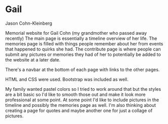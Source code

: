 # Gail
Jason Cohn-Kleinberg

Memorial website for Gail Cohn (my grandmother who passed away recently)
The main page is essentially a timeline overview of her life.
The memories page is filled with things people remember about her from events that happened to quirks she had.
The contribute page is where people can submit any pictures or memories they had of her to potentially be added to the website at a later date.

There's a navbar at the bottom of each page with links to the other pages.

HTML and CSS were used. Bootstrap was included as well.

My family wanted pastel colors so I tried to work around that but the styles are a bit basic so I'd like to smooth those out and make it look more professional at some point. At some point I'd like to include pictures in the timeline and possibly the memories page as well. I'm also thinking about creating a page for quotes and maybe another one for just a collage of pictures. 

